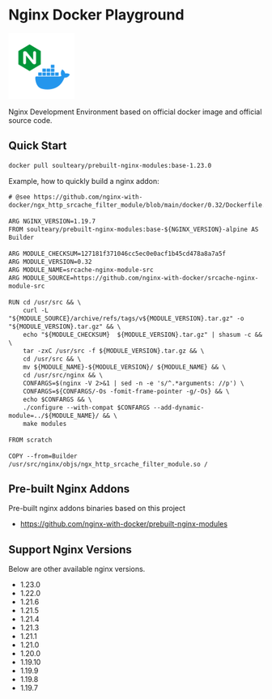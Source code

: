 # Nginx Docker Playground

<img src="assets/logo.png" with="130" height="130" />

Nginx Development Environment based on official docker image and official source code.

## Quick Start

```bash
docker pull soulteary/prebuilt-nginx-modules:base-1.23.0
```

Example, how to quickly build a nginx addon:

```docker
# @see https://github.com/nginx-with-docker/ngx_http_srcache_filter_module/blob/main/docker/0.32/Dockerfile.alpine

ARG NGINX_VERSION=1.19.7
FROM soulteary/prebuilt-nginx-modules:base-${NGINX_VERSION}-alpine AS Builder

ARG MODULE_CHECKSUM=127181f371046cc5ec0e0acf1b45cd478a8a7a5f
ARG MODULE_VERSION=0.32
ARG MODULE_NAME=srcache-nginx-module-src
ARG MODULE_SOURCE=https://github.com/nginx-with-docker/srcache-nginx-module-src

RUN cd /usr/src && \
    curl -L "${MODULE_SOURCE}/archive/refs/tags/v${MODULE_VERSION}.tar.gz" -o "${MODULE_VERSION}.tar.gz" && \
    echo "${MODULE_CHECKSUM}  ${MODULE_VERSION}.tar.gz" | shasum -c && \
    tar -zxC /usr/src -f ${MODULE_VERSION}.tar.gz && \
    cd /usr/src && \
    mv ${MODULE_NAME}-${MODULE_VERSION}/ ${MODULE_NAME} && \
    cd /usr/src/nginx && \
    CONFARGS=$(nginx -V 2>&1 | sed -n -e 's/^.*arguments: //p') \
    CONFARGS=${CONFARGS/-Os -fomit-frame-pointer -g/-Os} && \
    echo $CONFARGS && \
    ./configure --with-compat $CONFARGS --add-dynamic-module=../${MODULE_NAME}/ && \
    make modules

FROM scratch

COPY --from=Builder /usr/src/nginx/objs/ngx_http_srcache_filter_module.so /
```

## Pre-built Nginx Addons

Pre-built nginx addons binaries based on this project
  - https://github.com/nginx-with-docker/prebuilt-nginx-modules

## Support Nginx Versions

Below are other available nginx versions.

- 1.23.0
- 1.22.0
- 1.21.6
- 1.21.5
- 1.21.4
- 1.21.3
- 1.21.1
- 1.21.0
- 1.20.0
- 1.19.10
- 1.19.9
- 1.19.8
- 1.19.7
